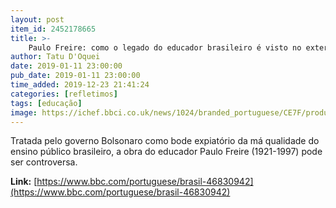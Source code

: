 ```yaml
---
layout: post
item_id: 2452178665
title: >-
    Paulo Freire: como o legado do educador brasileiro é visto no exterior
author: Tatu D'Oquei
date: 2019-01-11 23:00:00
pub_date: 2019-01-11 23:00:00
time_added: 2019-12-23 21:41:24
categories: [refletimos]
tags: [educação]
image: https://ichef.bbci.co.uk/news/1024/branded_portuguese/CE7F/production/_105136825_painelcampinas.jpg
---
```


Tratada pelo governo Bolsonaro como bode expiatório da má qualidade do ensino público brasileiro, a obra do educador Paulo Freire (1921-1997) pode ser controversa.

**Link:** [https://www.bbc.com/portuguese/brasil-46830942](https://www.bbc.com/portuguese/brasil-46830942)

